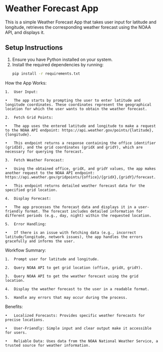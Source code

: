 # Weather Forecast App

This is a simple Weather Forecast App that takes user input for latitude and longitude, retrieves the corresponding weather forecast using the NOAA API, and displays it.

## Setup Instructions

1. Ensure you have Python installed on your system.
2. Install the required dependencies by running:
   ```sh
   pip install -r requirements.txt
   ```

How the App Works:

    1.	User Input:

    •	The app starts by prompting the user to enter latitude and longitude coordinates. These coordinates represent the geographical location for which the user wants to obtain the weather forecast.

    2.	Fetch Grid Points:

    •	The app uses the entered latitude and longitude to make a request to the NOAA API endpoint: https://api.weather.gov/points/{latitude},{longitude}.

    •	This endpoint returns a response containing the office identifier (gridId), and the grid coordinates (gridX and gridY), which are necessary for querying the forecast.

    3.	Fetch Weather Forecast:

    •	Using the obtained office, gridX, and gridY values, the app makes another request to the NOAA API endpoint: https://api.weather.gov/gridpoints/{office}/{gridX},{gridY}/forecast.

    •	This endpoint returns detailed weather forecast data for the specified grid location.

    4.	Display Forecast:

    •	The app processes the forecast data and displays it in a user-friendly format. The forecast includes detailed information for different periods (e.g., day, night) within the requested location.

    5.	Error Handling:

    •	If there is an issue with fetching data (e.g., incorrect latitude/longitude, network issues), the app handles the errors gracefully and informs the user.

Workflow Summary:

    1.	Prompt user for latitude and longitude.

    2.	Query NOAA API to get grid location (office, gridX, gridY).

    3.	Query NOAA API to get the weather forecast using the grid location.

    4.	Display the weather forecast to the user in a readable format.

    5.	Handle any errors that may occur during the process.

Benefits:

    •	Localized Forecasts: Provides specific weather forecasts for precise locations.

    •	User-Friendly: Simple input and clear output make it accessible for users.

    •	Reliable Data: Uses data from the NOAA National Weather Service, a trusted source for weather information.
